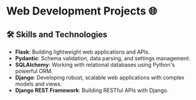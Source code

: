 # Web Development Projects 🌐
## 🛠️ Skills and Technologies

- **Flask**: Building lightweight web applications and APIs.
- **Pydantic**: Schema validation, data parsing, and settings management.
- **SQLAlchemy**: Working with relational databases using Python's powerful ORM.
- **Django**: Developing robust, scalable web applications with complex models and views.
- **Django REST Framework**: Building RESTful APIs with Django.
